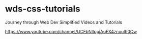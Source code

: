 # wds-css-tutorials

Journey through Web Dev Simplified Videos and Tutorials

https://www.youtube.com/channel/UCFbNIlppjAuEX4znoulh0Cw
